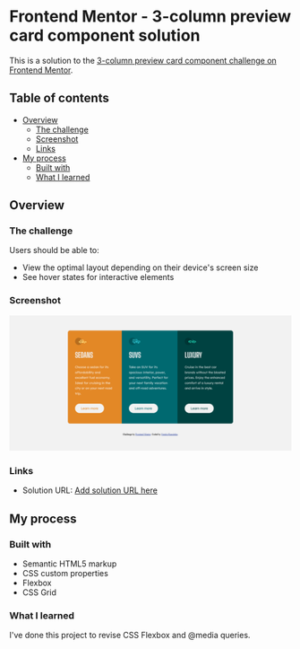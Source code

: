 # Frontend Mentor - 3-column preview card component solution

This is a solution to the [3-column preview card component challenge on Frontend Mentor](https://www.frontendmentor.io/challenges/3column-preview-card-component-pH92eAR2-).

## Table of contents

- [Overview](#overview)
  - [The challenge](#the-challenge)
  - [Screenshot](#screenshot)
  - [Links](#links)
- [My process](#my-process)
  - [Built with](#built-with)
  - [What I learned](#what-i-learned)

## Overview

### The challenge

Users should be able to:

- View the optimal layout depending on their device's screen size
- See hover states for interactive elements

### Screenshot

![](./images/Frontend%20Mentor%203-column%20preview%20card%20component.png)

### Links

- Solution URL: [Add solution URL here](https://natalia-kaminska.github.io/3-column-preview-card/)

## My process

### Built with

- Semantic HTML5 markup
- CSS custom properties
- Flexbox
- CSS Grid

### What I learned

I've done this project to revise CSS Flexbox and @media queries.
